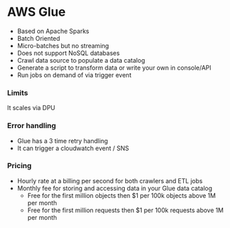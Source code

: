 # AWS Glue

* Based on Apache Sparks
* Batch Oriented
* Micro-batches but no streaming
* Does not support NoSQL databases
* Crawl data source to populate a data catalog
* Generate a script to transform data or write your own in console/API
* Run jobs on demand of via trigger event

### Limits

It scales via DPU

### Error handling

* Glue has a 3 time retry handling
* It can trigger a cloudwatch event / SNS

### Pricing

* Hourly rate at a billing per second for both crawlers and ETL jobs
* Monthly fee for storing and accessing data in your Glue data catalog
  * Free for the first million objects then $1 per 100k objects above 1M per month
  * Free for the first million requests then $1 per 100k requests above 1M per month
